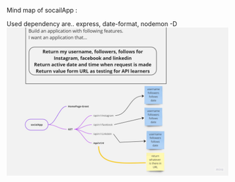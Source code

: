 
Mind map of socailApp : 

Used dependency are..
express, date-format, nodemon -D
![image](/image/Mind-map.jpg)